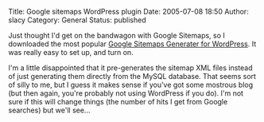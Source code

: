 Title: Google sitemaps WordPress plugin
Date: 2005-07-08 18:50
Author: slacy
Category: General
Status: published

Just thought I'd get on the bandwagon with Google Sitemaps, so I
downloaded the most popular [Google Sitemaps Generater for
WordPress](http://www.arnebrachhold.de/2005/06/05/google-sitemaps-generator-v2-final).
It was really easy to set up, and turn on.

I'm a little disappointed that it pre-generates the sitemap XML files
instead of just generating them directly from the MySQL database. That
seems sort of silly to me, but I guess it makes sense if you've got some
mostrous blog (but then again, you're probably not using WordPress if
you do). I'm not sure if this will change things (the number of hits I
get from Google searches) but we'll see...
